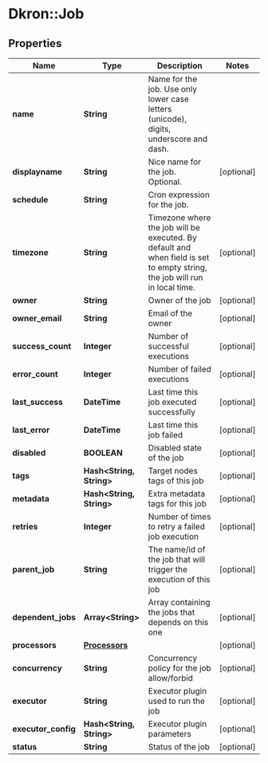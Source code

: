 # Dkron::Job

## Properties
Name | Type | Description | Notes
------------ | ------------- | ------------- | -------------
**name** | **String** | Name for the job. Use only lower case letters (unicode), digits, underscore and dash. | 
**displayname** | **String** | Nice name for the job. Optional. | [optional] 
**schedule** | **String** | Cron expression for the job. | 
**timezone** | **String** | Timezone where the job will be executed. By default and when field is set to empty string, the job will run in local time. | [optional] 
**owner** | **String** | Owner of the job | [optional] 
**owner_email** | **String** | Email of the owner | [optional] 
**success_count** | **Integer** | Number of successful executions | [optional] 
**error_count** | **Integer** | Number of failed executions | [optional] 
**last_success** | **DateTime** | Last time this job executed successfully | [optional] 
**last_error** | **DateTime** | Last time this job failed | [optional] 
**disabled** | **BOOLEAN** | Disabled state of the job | [optional] 
**tags** | **Hash&lt;String, String&gt;** | Target nodes tags of this job | [optional] 
**metadata** | **Hash&lt;String, String&gt;** | Extra metadata tags for this job | [optional] 
**retries** | **Integer** | Number of times to retry a failed job execution | [optional] 
**parent_job** | **String** | The name/id of the job that will trigger the execution of this job | [optional] 
**dependent_jobs** | **Array&lt;String&gt;** | Array containing the jobs that depends on this one | [optional] 
**processors** | [**Processors**](Processors.md) |  | [optional] 
**concurrency** | **String** | Concurrency policy for the job allow/forbid | [optional] 
**executor** | **String** | Executor plugin used to run the job | [optional] 
**executor_config** | **Hash&lt;String, String&gt;** | Executor plugin parameters | [optional] 
**status** | **String** | Status of the job | [optional] 


